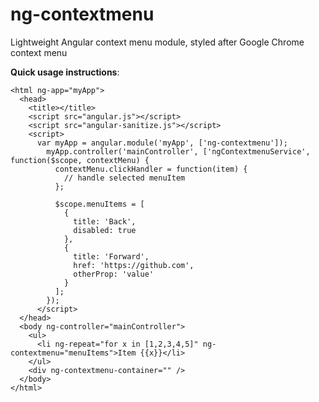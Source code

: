 ng-contextmenu
==============

Lightweight Angular context menu module, styled after Google Chrome context menu 

**Quick usage instructions**:

    <html ng-app="myApp">
      <head>
        <title></title>
        <script src="angular.js"></script>
        <script src="angular-sanitize.js"></script>
        <script>
          var myApp = angular.module('myApp', ['ng-contextmenu']);
            myApp.controller('mainController', ['ngContextmenuService', function($scope, contextMenu) {
              contextMenu.clickHandler = function(item) {
                // handle selected menuItem
              };
              
              $scope.menuItems = [
                {
                  title: 'Back',
                  disabled: true
                },
                {
                  title: 'Forward',
                  href: 'https://github.com',
                  otherProp: 'value'
                }
              ];
            });
          </script>
      </head>
      <body ng-controller="mainController">
        <ul>
          <li ng-repeat="for x in [1,2,3,4,5]" ng-contextmenu="menuItems">Item {{x}}</li>
        </ul>
        <div ng-contextmenu-container="" />
      </body>
    </html>
